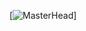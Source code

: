 [![MasterHead](https://count.getloli.com/@cmyyx?name=cmyyx&theme=original-old&padding=7&offset=0&align=top&scale=1&pixelated=1&darkmode=auto)]
